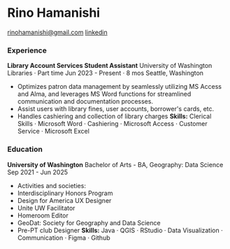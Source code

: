 # Rino Hamanishi
rinohamanishi@gmail.com
[linkedin](https://www.linkedin.com/in/rino-hamanishi-76a819230/)

### Experience
**Library Account Services Student Assistant**
University of Washington Libraries · Part time
Jun 2023 - Present · 8 mos
Seattle, Washington

- Optimizes patron data management by seamlessly utilizing MS Access and Alma, and leverages MS Word functions for streamlined communication and documentation processes.
- Assist users with library fines, user accounts, borrower's cards, etc. 
- Handles cashiering and collection of library charges
**Skills:** Clerical Skills · Microsoft Word · Cashiering · Microsoft Access · Customer Service · Microsoft Excel

### Education
**University of Washington**
Bachelor of Arts - BA, Geography: Data Science
Sep 2021 - Jun 2025

- Activities and societies:
- Interdisciplinary Honors Program
- Design for America UX Designer
- Unite UW Facilitator
- Homeroom Editor
- GeoDat: Society for Geography and Data Science
- Pre-PT club Designer
**Skills:** Java · QGIS · RStudio · Data Visualization · Communication · Figma · Github

